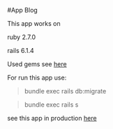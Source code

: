 #App Blog

This app works on

ruby 2.7.0

rails 6.1.4

Used gems see [here](https://github.com/TimLit13/new-blog/blob/main/Gemfile "Go to gemfile")


For run this app use:

>bundle exec rails db:migrate

>bundle exec rails s


see this app in production [here](https://new-blog-tim13.herokuapp.com/ "Click me!")